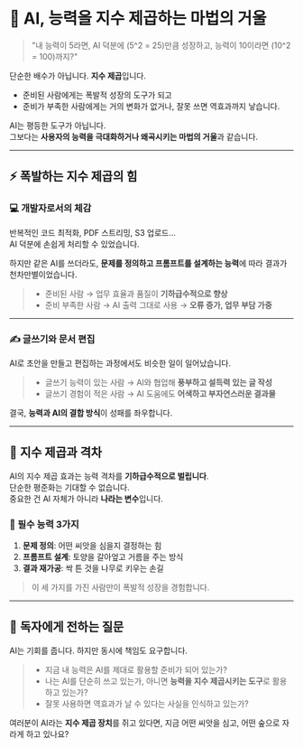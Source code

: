 # 🌌 AI, 능력을 지수 제곱하는 마법의 거울

> "내 능력이 5라면, AI 덕분에 \(5^2 = 25\)만큼 성장하고, 능력이 10이라면 \(10^2 = 100\)까지?"  

단순한 배수가 아닙니다. **지수 제곱**입니다.  
- 준비된 사람에게는 폭발적 성장의 도구가 되고  
- 준비가 부족한 사람에게는 거의 변화가 없거나, 잘못 쓰면 역효과까지 낳습니다.  

AI는 평등한 도구가 아닙니다.  
그보다는 **사용자의 능력을 극대화하거나 왜곡시키는 마법의 거울**과 같습니다.  

---

## ⚡ 폭발하는 지수 제곱의 힘

### 💻 개발자로서의 체감
반복적인 코드 최적화, PDF 스트리밍, S3 업로드…  
AI 덕분에 손쉽게 처리할 수 있었습니다.  

하지만 같은 AI를 쓰더라도, **문제를 정의하고 프롬프트를 설계하는 능력**에 따라 결과가 천차만별이었습니다.

> - 준비된 사람 → 업무 효율과 품질이 **기하급수적으로 향상**  
> - 준비 부족한 사람 → AI 출력 그대로 사용 → **오류 증가, 업무 부담 가중**  

---

### ✍️ 글쓰기와 문서 편집
AI로 초안을 만들고 편집하는 과정에서도 비슷한 일이 일어났습니다.

> - 글쓰기 능력이 있는 사람 → AI와 협업해 **풍부하고 설득력 있는 글 작성**  
> - 글쓰기 경험이 적은 사람 → AI 도움에도 **어색하고 부자연스러운 결과물**  

결국, **능력과 AI의 결합 방식**이 성패를 좌우합니다.  

---

## 🌱 지수 제곱과 격차

AI의 지수 제곱 효과는 능력 격차를 **기하급수적으로 벌립니다**.  
단순한 평준화는 기대할 수 없습니다.  
중요한 건 AI 자체가 아니라 **나라는 변수**입니다.

### 🔹 필수 능력 3가지
1. **문제 정의**: 어떤 씨앗을 심을지 결정하는 힘  
2. **프롬프트 설계**: 토양을 갈아엎고 거름을 주는 방식  
3. **결과 재가공**: 싹 튼 것을 나무로 키우는 손길  

> 이 세 가지를 가진 사람만이 폭발적 성장을 경험합니다.  

---

## 💭 독자에게 전하는 질문
AI는 기회를 줍니다. 하지만 동시에 책임도 요구합니다.

> - 지금 내 능력은 AI를 제대로 활용할 준비가 되어 있는가?  
> - 나는 AI를 단순히 쓰고 있는가, 아니면 **능력을 지수 제곱시키는 도구**로 활용하고 있는가?  
> - 잘못 사용하면 역효과가 날 수 있다는 사실을 인식하고 있는가?  

여러분이 AI라는 **지수 제곱 장치**를 쥐고 있다면, 지금 어떤 씨앗을 심고, 어떤 숲으로 자라게 하고 있나요?  
